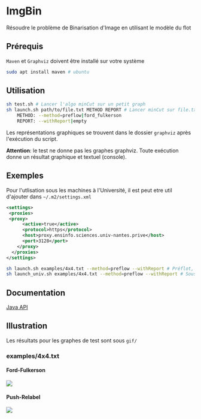 # ImgBin
Résoudre le problème de Binarisation d'Image en utilisant le modèle du flot

## Prérequis
```Maven``` et ```Graphviz``` doivent être installé sur votre système
```bash
sudo apt install maven # ubuntu
```

## Utilisation
```bash
sh test.sh # Lancer l'algo minCut sur un petit graph
sh launch.sh path/to/file.txt METHOD REPORT # Lancer minCut sur file.txt
    METHOD: --method=preflow|ford_fulkerson
    REPORT: --withReport|empty
```

Les représentations graphiques se trouvent dans le dossier ```graphviz``` après l'exécution du script.

**Attention**: le test ne donne pas les graphes graphviz. Toute exécution donne un résultat graphique et textuel (console).

## Exemples

Pour l'utlisation sous les machines à l'Université, il est peut etre util d'ajouter dans ```~/.m2/settings.xml```

```xml
<settings>
 <proxies>
 <proxy>
      <active>true</active>
      <protocol>https</protocol>
      <host>proxy.ensinfo.sciences.univ-nantes.prive</host>
      <port>3128</port>
    </proxy>
  </proxies>
</settings>
```

```bash
sh launch.sh examples/4x4.txt --method=preflow --withReport # Préflot, sans graphviz
sh launch_univ.sh examples/4x4.txt --method=preflow --withReport # Sous le proxy de l'université nantes
```

## Documentation
[Java API](https://mhoangvslev.github.io/ImgBin/)

## Illustration

Les résultats pour les graphes de test sont sous ```gif/```

### examples/4x4.txt
#### Ford-Fulkerson
![](gif/ford_fulkerson.gif)

#### Push-Relabel
![](gif/push_relabel.gif)

